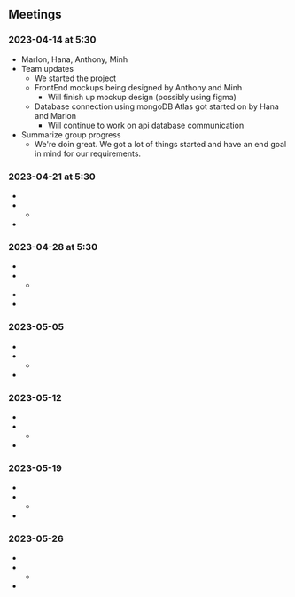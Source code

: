 ## Meetings


### 2023-04-14 at 5:30
- Marlon, Hana, Anthony, Minh
- Team updates
  - We started the project
  - FrontEnd mockups being designed by Anthony and Minh
    - Will finish up mockup design (possibly using figma)
  - Database connection using mongoDB Atlas got started on by Hana and Marlon
    - Will continue to work on api database communication
- Summarize group progress
  - We're doin great. We got a lot of things started and have an end goal in mind for our requirements.

### 2023-04-21 at 5:30
-
- 
  - 
- 

### 2023-04-28 at 5:30
- 
- 
  -  
- 
- 

### 2023-05-05
- 
- 
  - 
- 

### 2023-05-12
- 
-
  - 
- 

### 2023-05-19
- 
- 
  - 
- 

### 2023-05-26
-
- 
  - 
- 
